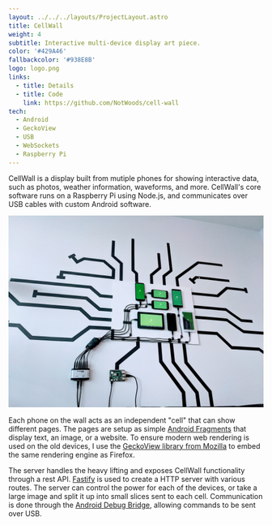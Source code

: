 ```yaml
---
layout: ../../../layouts/ProjectLayout.astro
title: CellWall
weight: 4
subtitle: Interactive multi-device display art piece.
color: '#429A46'
fallbackcolor: '#938E8B'
logo: logo.png
links:
  - title: Details
  - title: Code
    link: https://github.com/NotWoods/cell-wall
tech:
  - Android
  - GeckoView
  - USB
  - WebSockets
  - Raspberry Pi
---
```


CellWall is a display built from mutiple phones for showing interactive data, such as photos, weather information, waveforms, and more. CellWall's core software runs on a Raspberry Pi using Node.js, and communicates over USB cables with custom Android software.

![CellWall mounted on a wall and activated](on-wall.jpg)

Each phone on the wall acts as an independent "cell" that can show different pages. The pages are setup as simple [Android Fragments](https://developer.android.com/guide/fragments) that display text, an image, or a website. To ensure modern web rendering is used on the old devices, I use the [GeckoView library from Mozilla](https://mozilla.github.io/geckoview/) to embed the same rendering engine as Firefox.

The server handles the heavy lifting and exposes CellWall functionality through a rest API. [Fastify](https://www.fastify.io/) is used to create a HTTP server with various routes. The server can control the power for each of the devices, or take a large image and split it up into small slices sent to each cell. Communication is done through the [Android Debug Bridge](https://developer.android.com/studio/command-line/adb), allowing commands to be sent over USB.
